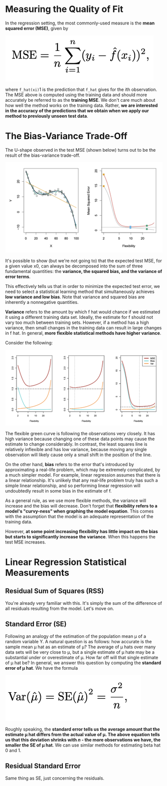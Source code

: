 # Measuring the Quality of Fit

In the regression setting, the most commonly-used measure is the **mean squared error (MSE)**, given by

![Alt image](../images/mse_formula.png)

where `f_hat(xi)`1 is the prediction that `f_hat` gives for the *i*th observation. The MSE above is computed using the training data and should more accurately be referred to as the **training MSE**. We don't care much about how well the method works on the training data. Rather, **we are interested in the accuracy of the predictions that we obtain when we apply our method to previously unseen test data**. 

# The Bias-Variance Trade-Off

The U-shape observed in the test MSE (shown below) turns out to be the result of the bias-variance trade-off.

![Alt image](../images/mse_u_curve.png)

It's possible to show (but we're not going to) that the expected test MSE, for a given value x0, can always be decomposed into the sum of three fundamental quantities: the **variance, the squared bias, and the variance of error terms**.

This effectively tells us that in order to minimize the expected test error, we need to select a statistical learning method that simultaneously achieves **low variance and low bias**. Note that variance and squared bias are inherently a nonnegative quantities. 

**Variance** refers to the amount by which f hat would chance if we estimated it using a different training data set. Ideally, the estimate for f should not vary too much between training sets. However, if a method has a high variance, then small changes in the training data can result in large changes in f hat. In general, **more flexible statistical methods have higher variance**.

Consider the following:

![Alt image](../images/model_flexibility_graph.png)

The flexible green curve is following the observations very closely. It has high variance because changing one of these data points may cause the estimate to change considerably. In contrast, the least squares line is relatively inflexible and has low variance, because moving any single observation will likely cause only a small shift in the position of the line.

On the other hand, **bias** refers to the error that's introduced by approximating a real-life problem, which may be extremely complicated, by a much simpler model. For example, linear regression assumes that there is a linear relationship. It's unlikely that any real-life problem truly has such a simple linear relationship, and so performing linear regression will undoubtedly result in some bias in the estimate of f.

As a general rule, as we use more flexible methods, the variance will increase and the bias will decrease. Don't forget that **flexibility refers to a model's "curvy-ness" when graphing the model equation**. This comes with the assumption that the model is an adequate representation of the training data.

However, **at some point increasing flexibility has little impact on the bias but starts to significantly increase the variance**. When this happens the test MSE increases.

# Linear Regression Statistical Measurements

## Residual Sum of Squares (RSS)

You're already very familiar with this. It's simply the sum of the difference of all residuals resulting from the model. Let's move on.

## Standard Error (SE)

Following an analogy of the estimation of the population mean µ of a random variable Y. A natural question is as follows: how accurate is the sample mean µ hat as an estimate of µ? The average of µ hats over many data sets will be very close to µ, but a single estimate of µ hate may be a substantial under or overestimate of µ. How far off will that single estimate of µ hat be? In general, we answer this question by computing the **standard error of µ hat**. We have the formula

![Alt image](../images/se_formula.png)

Roughly speaking, the **standard error tells us the average amount that the estimate µ hat differs from the actual value of µ. The above equation tells us that this deviation shrinks with *n* - the more observations we have, the smaller the SE of µ hat**. We can use similar methods for estimating beta hat 0 and 1.

## Residual Standard Error

Same thing as SE, just concerning the residuals.